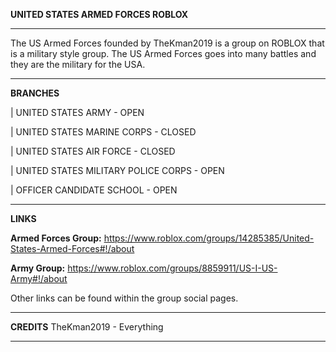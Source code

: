 __**UNITED STATES ARMED FORCES ROBLOX**__
***

The US Armed Forces founded by TheKman2019 is a group on ROBLOX that is a military style group. The US Armed Forces goes into many battles and they are the military for the USA. 

***

**BRANCHES**

| UNITED STATES ARMY - OPEN

| UNITED STATES MARINE CORPS - CLOSED 

| UNITED STATES AIR FORCE - CLOSED 

| UNITED STATES MILITARY POLICE CORPS - OPEN

| OFFICER CANDIDATE SCHOOL - OPEN
***

**LINKS**

**Armed Forces Group:** https://www.roblox.com/groups/14285385/United-States-Armed-Forces#!/about

**Army Group:** https://www.roblox.com/groups/8859911/US-I-US-Army#!/about

Other links can be found within the group social pages.
***

**CREDITS**
TheKman2019 - Everything

***




